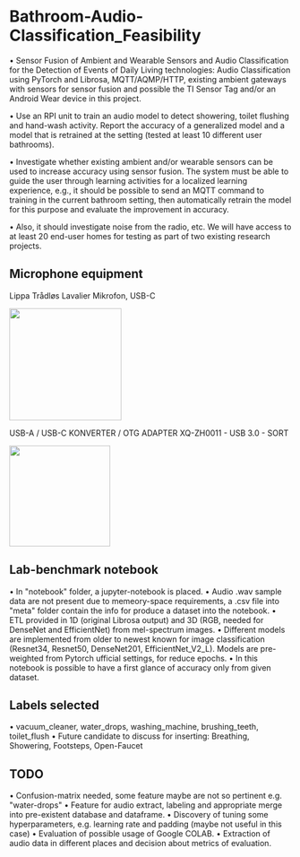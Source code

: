 # Bathroom-Audio-Classification_Feasibility

•	Sensor Fusion of Ambient and Wearable Sensors and Audio Classification for the Detection of Events of Daily Living technologies: Audio Classification using PyTorch and Librosa, MQTT/AQMP/HTTP, existing ambient gateways with sensors for sensor fusion and possible the TI Sensor Tag and/or an Android Wear device in this project.

•	Use an RPI unit to train an audio model to detect showering, toilet flushing and hand-wash activity. Report the accuracy of a generalized model and a model that is retrained at the setting (tested at least 10 different user bathrooms).

•	Investigate whether existing ambient and/or wearable sensors can be used to increase accuracy using sensor fusion. The system must be able to guide the user through learning activities for a localized learning experience, e.g., it should be possible to send an MQTT command to training in the current bathroom setting, then automatically retrain the model for this purpose and evaluate the improvement in accuracy.

•	 Also, it should investigate noise from the radio, etc. We will have access to at least 20 end-user homes for testing as part of two existing research projects. 

## Microphone equipment

Lippa Trådløs Lavalier Mikrofon, USB-C

<img src="https://github.com/Zernez/Bathroom-Audio-Classification_Feasibility/blob/main/Microphone.jpg" width="200">

USB-A / USB-C KONVERTER / OTG ADAPTER XQ-ZH0011 - USB 3.0 - SORT

<img src="https://github.com/Zernez/Bathroom-Audio-Classification_Feasibility/blob/main/USB-A-C-Converter.jpg" width="180">

## Lab-benchmark notebook

•	In "notebook" folder, a jupyter-notebook is placed. 
•	Audio .wav sample data are not present due to memeory-space requirements, a .csv file into "meta" folder contain the info for produce a dataset into the notebook. 
•	ETL provided in 1D (original Librosa output) and 3D (RGB, needed for DenseNet and EfficientNet) from mel-spectrum images.
•	Different models are implemented from older to newest known for image classification (Resnet34, Resnet50, DenseNet201, EfficientNet_V2_L). Models are pre-weighted  from Pytorch ufficial settings, for reduce epochs.
•	In this notebook is possible to have a first glance of accuracy only from given dataset.

## Labels selected
•	vacuum_cleaner, water_drops, washing_machine, brushing_teeth, toilet_flush
•	Future candidate to discuss for inserting: Breathing, Showering, Footsteps, Open-Faucet

## TODO
•	Confusion-matrix needed, some feature maybe are not so pertinent e.g. "water-drops"
•	Feature for audio extract, labeling and appropriate merge into pre-existent database and dataframe.
•	Discovery of tuning some hyperparameters, e.g. learning rate and padding (maybe not useful in this case) 
•	Evaluation of possible usage of Google COLAB.
•	Extraction of audio data in different places and decision about metrics of evaluation.









